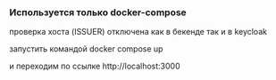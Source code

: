 ### Используется только docker-compose

проверка хоста (ISSUER) отключена как в бекенде так и в keycloak

запустить командой
docker compose up

и переходим по ссылке
http://localhost:3000

